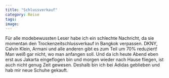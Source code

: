 ```yaml
---
title: "Schlussverkauf"
category: Reise
tags: 
image: 
---
```


Für alle modebewussten Leser habe ich ein schlechte Nachricht, da sie momentan den Trockenzeitschlussverkauf in Bangkok verpassen. DKNY, Calvin Klein, Armani und alle anderen gibt es zum Teil um 70% reduziert! Man weiß gar nicht, wo man anfangen soll. Und da ich heute Abend eben erst aus Jakarta eingeflogen bin und morgen wieder nach Hause fliegen, ist auch nicht genug Zeit gewesen. Deshalb bin ich bei Adidas geblieben und hab mir neue Schuhe gekauft.